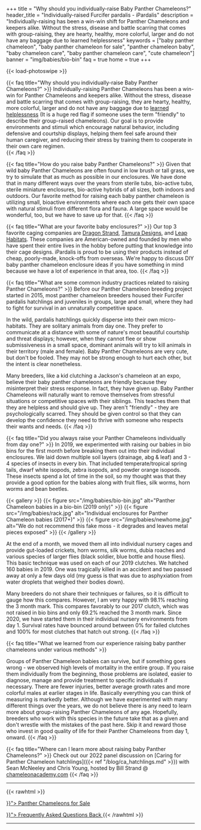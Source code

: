 +++
title = "Why should you individually-raise Baby Panther Chameleons?"
header_title = "Individually-raised Furcifer pardalis - iPardalis"
description = "Individually-raising has been a win-win shift for Panther Chameleons and keepers alike. Without the stress, disease and battle scarring that comes with group-raising, they are hearty, healthy, more colorful, larger and do not have any baggage due to learned helplessness"
keywords = ["baby panther chameleon", "baby panther chameleon for sale", "panther chameleon baby", "baby chameleon care", "baby panther chameleon care", "cute chameleon"]
banner = "img/babies/bio-bin"
faq = true
home = true
+++

{{< load-photoswipe >}}

{{< faq title="Why should you individually-raise Baby Panther Chameleons?" >}}
Individually-raising Panther Chameleons has been a win-win for Panther Chameleons and keepers alike. Without the stress, disease and battle scarring that comes with group-raising, they are hearty, healthy, more colorful, larger and do not have any baggage due to [learned helplessness](https://en.wikipedia.org/wiki/Learned_helplessness) (It is a huge red flag if someone uses the term "friendly" to describe their group-raised chameleons). Our goal is to provide environments and stimuli which encourage natural behavior, including defensive and courtship displays, helping them feel safe around their human caregiver, and reducing their stress by training them to cooperate in their own care regimen.  
{{< /faq >}}

{{< faq title="How do you raise baby Panther Chameleons?" >}}
Given that wild baby Panther Chameleons are often found in low brush or tall grass, we try to simulate that as much as possible in our enclosures. We have done that in many different ways over the years from sterile tubs, bio-active tubs, sterile miniature enclosures, bio-active hybrids of all sizes, both indoors and outdoors. Our favorite method for raising each baby panther chameleon is utilizing small, bioactive environments where each one gets their own space with natural stimuli from different flora and fauna. A large space would be wonderful, too, but we have to save up for that. 
{{< /faq >}}

{{< faq title="What are your favorite baby enclosures?" >}}
Our top 3 favorite caging companies are [Dragon Strand](https://dragonstrand.com/), [Tamura Designs](https://tamura-designs.com/), and [Leap Habitats](https://leaphabitats.com/). These companies are American-owned and founded by men who have spent their entire lives in the hobby before putting that knowledge into their cage designs. iPardalis is proud to be using their products instead of cheap, poorly-made, knock-offs from overseas.  We're happy to discuss DIY baby panther chameleon enclosure ideas if you have something in mind because we have a lot of experience in that area, too.
{{< /faq >}}

{{< faq title="What are some common industry practices related to raising Panther Chameleons?" >}}
Before our Panther Chameleon breeding project started in 2015, most panther chameleon breeders housed their Furcifer pardalis hatchlings and juveniles in groups, large and small, where they had to fight for survival in an unnaturally competitive space. 

In the wild, pardalis hatchlings quickly disperse into their own micro-habitats. They are solitary animals from day one. They prefer to communicate at a distance with some of nature's most beautiful courtship and threat displays; however, when they cannot flee or show submissiveness in a small space, dominant animals will try to kill animals in their territory (male and female). Baby Panther Chameleons are very cute, but don't be fooled. They may not be strong enough to hurt each other, but the intent is clear nonetheless.

Many breeders, like a kid clutching a Jackson's chameleon at an expo, believe their baby panther chameleons are friendly because they misinterpret their stress response. In fact, they have given up. Baby Panther Chameleons will naturally want to remove themselves from stressful situations or competitive spaces with their siblings. This teaches them that they are helpless and should give up. They aren't "friendly" - they are psychologically scarred. They should be given control so that they can develop the confidence they need to thrive with someone who respects their wants and needs.
{{< /faq >}}

{{< faq title="Did you always raise your Panther Chameleons individually from day one?" >}}
In 2019, we experimented with raising our babies in bio bins for the first month before breaking them out into their individual enclosures. We laid down multiple soil layers (drainage, abg & leaf) and 3 - 4 species of insects in every bin. That included temperate/tropical spring tails, dwarf white isopods, zebra isopods, and powder orange isopods. These insects spend a lot of time in the soil, so my thought was that they provide a good option for the babies along with fruit flies, silk worms, horn worms and bean beetles.

{{< gallery >}}
  {{< figure src="/img/babies/bio-bin.jpg" alt="Panther Chameleon babies in a bio-bin (2019 only)" >}}
  {{< figure src="/img/babies/rack.jpg" alt="Individual enclosures for Panther Chameleon babies (2017+)" >}}
  {{< figure src="/img/babies/newhome.jpg" alt="We do not recommend this fake moss - it degrades and leaves metal pieces exposed" >}}
{{< /gallery >}}

At the end of a month, we moved them all into individual nursery cages and provide gut-loaded crickets, horn worms, silk worms, dubia roaches and various species of larger flies (black soldier, blue bottle and house flies). This basic technique was used on each of our 2019 clutches. We hatched 160 babies in 2019. One was tragically killed in an accident and two passed away at only a few days old (my guess is that was due to asphyxiation from water droplets that weighed their bodies down). 

Many breeders do not share their techniques or failures, so it is difficult to gauge how this compares. However, I am very happy with 98.1% reaching the 3 month mark. This compares favorably to our 2017 clutch, which was not raised in bio bins and only 69.2% reached the 3 month mark. Since 2020, we have started them in their individual nursery environments from day 1. Survival rates have bounced around between 0% for failed clutches and 100% for most clutches that hatch out strong.
{{< /faq >}}

{{< faq title="What we learned from our experience raising baby panther chameleons under various methods" >}} 

Groups of Panther Chameleon babies can survive, but if something goes wrong - we observed high levels of mortality in the entire group. If you raise them individually from the beginning, those problems are isolated, easier to diagnose, manage and provide treatment to specific individuals if necessary. There are fewer injuries, better average growth rates and more colorful males at earlier stages in life. Basically everything you can think of measuring is markedly better. Although we have experimented with many different things over the years, we do not believe there is any need to learn more about group-raising Panther Chameleons of any age. Hopefully, breeders who work with this species in the future take that as a given and don't wrestle with the mistakes of the past here. Skip it and reward those who invest in good quality of life for their Panther Chameleons from day 1, onward.
{{< /faq >}}

{{< faq title="Where can I learn more about raising baby Panther Chameleons?" >}}
Check out our 2022 panel discussion on [Caring for Panther Chameleon hatchlings]({{< ref "/blog/ca_hatchlings.md" >}}) with Sean McNeeley and Chris Young, hosted by Bill Strand @ [chameleonacademy.com](https://chameleonacademy.com/)
{{< /faq >}}

<hr>
{{< rawhtml >}}
<p><a href="{{< ref "/panther-chameleons-for-sale" >}}"> Panther Chameleons for Sale <i class="fas fa-dragon"></i> </a></p>
<a class="btn btn-template-main" href="{{< ref "/faq" >}}"> Frequently Asked Questions <i class="fas fa-backward"></i> Back </a>
{{< /rawhtml >}}
<hr>